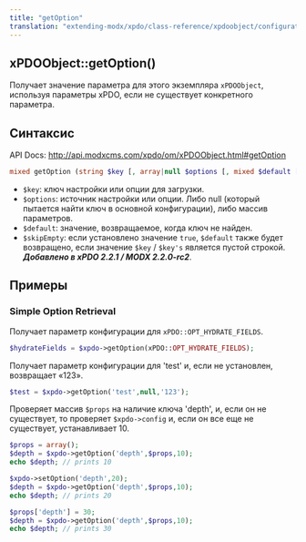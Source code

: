 ```yaml
---
title: "getOption"
translation: "extending-modx/xpdo/class-reference/xpdoobject/configuration-accessors/getoption"
---
```


## xPDOObject::getOption()

Получает значение параметра для этого экземпляра `xPDOObject`, используя параметры xPDO, если не существует конкретного параметра.

## Синтаксис

API Docs: <http://api.modxcms.com/xpdo/om/xPDOObject.html#getOption>

```php
mixed getOption (string $key [, array|null $options [, mixed $default [, boolean $skipEmpty]]] )
```

-   `$key`: ключ настройки или опции для загрузки.
-   `$options`: источник настройки или опции. Либо null (который пытается найти ключ в основной конфигурации), либо массив параметров.
-   `$default`: значение, возвращаемое, когда ключ не найден.
-   `$skipEmpty`: если установлено значение `true`, `$default` также будет возвращено, если значение `$key` / `$key's` является пустой строкой. **_Добавлено в xPDO 2.2.1 / MODX 2.2.0-rc2_**.

## Примеры

### Simple Option Retrieval

Получает параметр конфигурации для `xPDO::OPT_HYDRATE_FIELDS`.

```php
$hydrateFields = $xpdo->getOption(xPDO::OPT_HYDRATE_FIELDS);
```

Получает параметр конфигурации для 'test' и, если не установлен, возвращает «123».

```php
$test = $xpdo->getOption('test',null,'123');
```

Проверяет массив `$props` на наличие ключа 'depth', и, если он не существует, то проверяет `$xpdo->config` и, если он все еще не существует, устанавливает 10.

```php
$props = array();
$depth = $xpdo->getOption('depth',$props,10);
echo $depth; // prints 10

$xpdo->setOption('depth',20);
$depth = $xpdo->getOption('depth',$props,10);
echo $depth; // prints 20

$props['depth'] = 30;
$depth = $xpdo->getOption('depth',$props,10);
echo $depth; // prints 30
```

